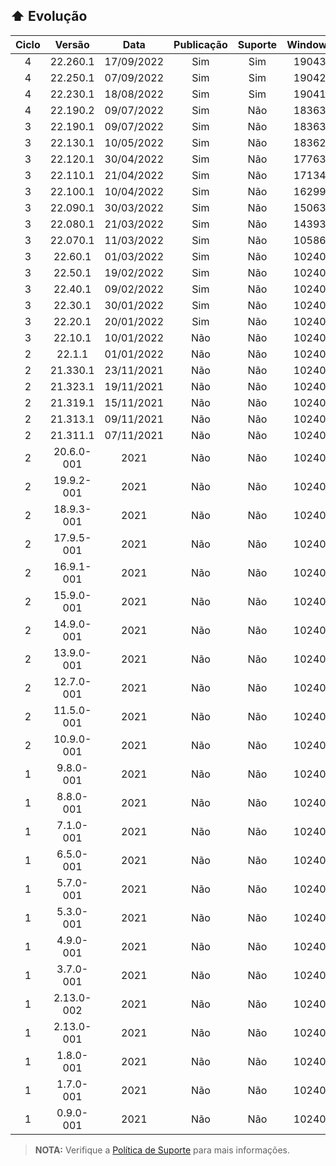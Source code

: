 ## :arrow_up: Evolução
|Ciclo|Versão|Data|Publicação|Suporte|Windows|PowerShell|7-Zip|Módulos|Linhas|
|:---:|:---:|:---:|:---:|:---:|:---:|:---:|:---:|:---:|:---:|
|4|22.260.1|17/09/2022|Sim|Sim|19043|7.2.0|22.00|111|3801|
|4|22.250.1|07/09/2022|Sim|Sim|19042|7.2.0|22.00|100|3664|
|4|22.230.1|18/08/2022|Sim|Sim|19041|7.2.0|22.00|88|3222|
|4|22.190.2|09/07/2022|Sim|Não|18363|7.2.0|21.07|86|3130|
|3|22.190.1|09/07/2022|Sim|Não|18363|7.2.0|21.07|87|3080|
|3|22.130.1|10/05/2022|Sim|Não|18362|7.2.0|21.07|86|3010|
|3|22.120.1|30/04/2022|Sim|Não|17763|7.2.0|21.07|85|3128|
|3|22.110.1|21/04/2022|Sim|Não|17134|7.2.0|21.07|86|3084|
|3|22.100.1|10/04/2022|Sim|Não|16299|7.2.0|21.07|85|3025|
|3|22.090.1|30/03/2022|Sim|Não|15063|7.2.0|21.07|85|3003|
|3|22.080.1|21/03/2022|Sim|Não|14393|7.2.0|21.07|80|2805|
|3|22.070.1|11/03/2022|Sim|Não|10586|7.2.0|21.07|75|2646|
|3|22.60.1|01/03/2022|Sim|Não|10240|7.2.0|21.07|72|2495|
|3|22.50.1|19/02/2022|Sim|Não|10240|7.2.0|21.07|68|2307|
|3|22.40.1|09/02/2022|Sim|Não|10240|7.2.0|21.07|52|1631|
|3|22.30.1|30/01/2022|Sim|Não|10240|7.2.0|21.07|42|1506|
|3|22.20.1|20/01/2022|Sim|Não|10240|7.2.0|21.06|39|1426|
|3|22.10.1|10/01/2022|Não|Não|10240|7.1.0|19.00|38|1375|
|2|22.1.1|01/01/2022|Não|Não|10240|7.0.0|-|24|1364|
|2|21.330.1|23/11/2021|Não|Não|10240|5.1.0|-|22|1189|
|2|21.323.1|19/11/2021|Não|Não|10240|5.1.0|-|21|1019|
|2|21.319.1|15/11/2021|Não|Não|10240|5.1.0|-|23|851|
|2|21.313.1|09/11/2021|Não|Não|10240|5.1.0|-|22|732|
|2|21.311.1|07/11/2021|Não|Não|10240|5.1.0|-|22|697|
|2|20.6.0-001|2021|Não|Não|10240|5.1.0|-|22|675|
|2|19.9.2-001|2021|Não|Não|10240|5.1.0|-|21|648|
|2|18.9.3-001|2021|Não|Não|10240|5.1.0|-|20|820|
|2|17.9.5-001|2021|Não|Não|10240|5.1.0|-|19|641|
|2|16.9.1-001|2021|Não|Não|10240|5.1.0|-|18|529|
|2|15.9.0-001|2021|Não|Não|10240|5.1.0|-|17|518|
|2|14.9.0-001|2021|Não|Não|10240|5.1.0|-|16|473|
|2|13.9.0-001|2021|Não|Não|10240|5.1.0|-|15|463|
|2|12.7.0-001|2021|Não|Não|10240|5.1.0|-|14|371|
|2|11.5.0-001|2021|Não|Não|10240|5.1.0|-|13|357|
|2|10.9.0-001|2021|Não|Não|10240|5.1.0|-|12|344|
|1|9.8.0-001|2021|Não|Não|10240|5.1.0|-|11|316|
|1|8.8.0-001|2021|Não|Não|10240|5.1.0|-|10|280|
|1|7.1.0-001|2021|Não|Não|10240|5.1.0|-|9|264|
|1|6.5.0-001|2021|Não|Não|10240|5.1.0|-|8|251|
|1|5.7.0-001|2021|Não|Não|10240|5.1.0|-|7|232|
|1|5.3.0-001|2021|Não|Não|10240|5.1.0|-|7|228|
|1|4.9.0-001|2021|Não|Não|10240|5.1.0|-|6|212|
|1|3.7.0-001|2021|Não|Não|10240|5.1.0|-|5|150|
|1|2.13.0-002|2021|Não|Não|10240|5.1.0|-|4|127|
|1|2.13.0-001|2021|Não|Não|10240|5.1.0|-|4|127|
|1|1.8.0-001|2021|Não|Não|10240|5.1.0|-|3|94|
|1|1.7.0-001|2021|Não|Não|10240|5.1.0|-|3|92|
|1|0.9.0-001|2021|Não|Não|10240|5.1.0|-|5|105|
> **NOTA:** Verifique a [Política de Suporte](https://github.com/2uj1m28ohz/workflow/blob/main/SUPPORT.md) para mais informações.
